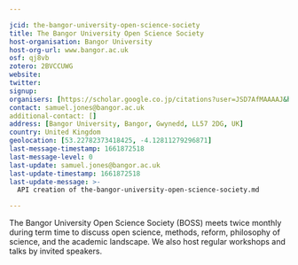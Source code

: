 ```yaml
---

jcid: the-bangor-university-open-science-society
title: The Bangor University Open Science Society
host-organisation: Bangor University
host-org-url: www.bangor.ac.uk
osf: qj8vb
zotero: 2BVCCUWG
website: 
twitter: 
signup: 
organisers: [https://scholar.google.co.jp/citations?user=JSD7AfMAAAAJ&hl=en]
contact: samuel.jones@bangor.ac.uk
additional-contact: []
address: [Bangor University, Bangor, Gwynedd, LL57 2DG, UK]
country: United Kingdom
geolocation: [53.22782373418425, -4.12811279296871]
last-message-timestamp: 1661872518
last-message-level: 0
last-update: samuel.jones@bangor.ac.uk
last-update-timestamp: 1661872518
last-update-message: >-
  API creation of the-bangor-university-open-science-society.md

---
```


The Bangor University Open Science Society (BOSS) meets twice monthly during term time to discuss open science, methods, reform, philosophy of science, and the academic landscape. We also host regular workshops and talks by invited speakers.
